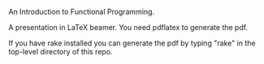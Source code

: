 An Introduction to Functional Programming.

A presentation in LaTeX beamer. You need pdflatex to generate the pdf.

If you have rake installed you can generate the pdf by typing "rake" in the top-level directory of this repo.
